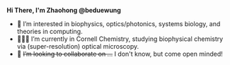 **Hi There, I'm Zhaohong @beduewung**
- 🔬 I’m interested in biophysics, optics/photonics, systems biology, and theories in computing.
- 🧑🏻‍💻 I’m currently in Cornell Chemistry, studying biophysical chemistry via (super-resolution) optical microscopy.
- 👯 ~~I’m looking to collaborate on ...~~ I don't know, but come open minded!

<!---
beduewung/beduewung is a ✨ special ✨ repository because its `README.md` (this file) appears on your GitHub profile.
You can click the Preview link to take a look at your changes.
--->
